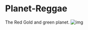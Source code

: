 # Planet-Reggae
The Red Gold and green planet.
![img](https://github.com/Deangenus/AFKOIN/blob/beb002186177efaf547cdd6ff73efadbfc35.png)
